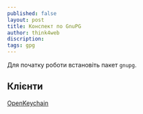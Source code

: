 ```yaml
---
published: false
layout: post
title: Конспект по GnuPG 
author: think4web
discription:
tags: gpg
---
```


Для початку роботи встановіть пакет ```gnupg```. 

## Клієнти

[OpenKeychain](https://f-droid.org/packages/org.sufficientlysecure.keychain/)
